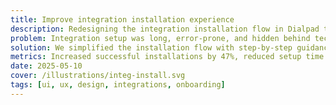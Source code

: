```yaml
---
title: Improve integration installation experience
description: Redesigning the integration installation flow in Dialpad to reduce setup friction, improve admin confidence, and drive faster adoption of connected tools.
problem: Integration setup was long, error-prone, and hidden behind technical jargon, leading to low completion rates and frustrated admins.
solution: We simplified the installation flow with step-by-step guidance, progress indicators, validation checks, and clearer role-based permissions.
metrics: Increased successful installations by 47%, reduced setup time from 12 mins → 6 mins, and improved admin satisfaction scores by +22 NPS.
date: 2025-05-10
cover: /illustrations/integ-install.svg
tags: [ui, ux, design, integrations, onboarding]
---
```


<SectionHeader title="Coming" highlight="soon" subtitle=""> 

</SectionHeader>
